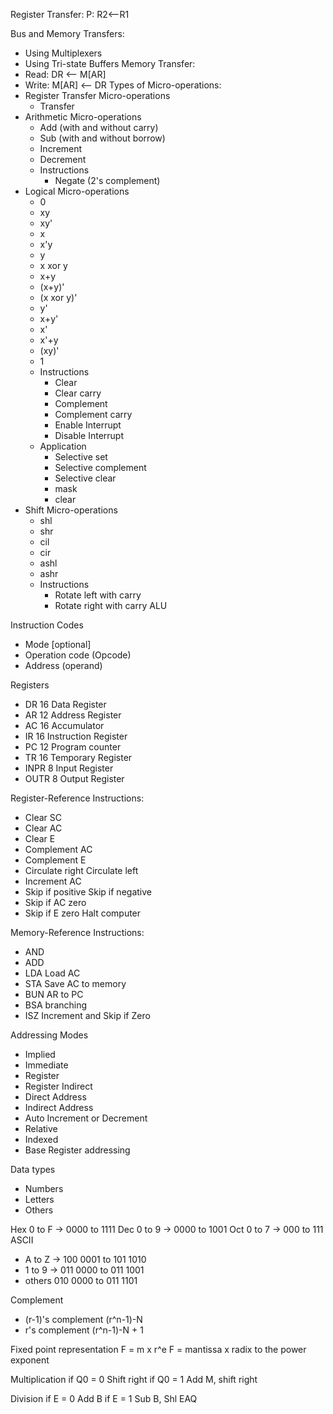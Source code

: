 Register Transfer:
P: R2<--R1

Bus and Memory Transfers:
- Using Multiplexers
- Using Tri-state Buffers
Memory Transfer:
- Read: DR <-- M[AR]
- Write: M[AR] <-- DR
Types of Micro-operations:
- Register Transfer Micro-operations
	- Transfer
- Arithmetic Micro-operations
	- Add (with and without carry)
	- Sub (with and without borrow)
	- Increment
	- Decrement
	- Instructions
		- Negate (2's complement)
- Logical Micro-operations
	- 0
	- xy
	- xy'
	- x
	- x'y
	- y
	- x xor y
	- x+y
	- (x+y)'
	- (x xor y)'
	- y'
	- x+y'
	- x'
	- x'+y
	- (xy)'
	- 1
	- Instructions
		- Clear
		- Clear carry
		- Complement
		- Complement carry
		- Enable Interrupt
		- Disable Interrupt
	- Application
		- Selective set
		- Selective complement
		- Selective clear
		- mask
		- clear
- Shift Micro-operations
	- shl
	- shr
	- cil
	- cir
	- ashl
	- ashr
	- Instructions
		- Rotate left with carry
		- Rotate right with carry
ALU

Instruction Codes
- Mode [optional]
- Operation code (Opcode)
- Address (operand)

Registers
- DR 16 Data Register
- AR 12 Address Register
- AC 16 Accumulator
- IR 16 Instruction Register
- PC 12 Program counter
- TR 16 Temporary Register
- INPR 8 Input Register
- OUTR 8 Output Register

Register-Reference Instructions:
- Clear SC
- Clear AC
- Clear E
- Complement AC
- Complement E
- Circulate right Circulate left
- Increment AC
- Skip if positive Skip if negative
- Skip if AC zero
- Skip if E zero Halt computer

Memory-Reference Instructions:
- AND
- ADD
- LDA Load AC
- STA Save AC to memory
- BUN AR to PC
- BSA branching
- ISZ Increment and Skip if Zero


Addressing Modes
- Implied
- Immediate
- Register
- Register Indirect
- Direct Address
- Indirect Address
- Auto Increment or Decrement
- Relative
- Indexed
- Base Register addressing




Data types
- Numbers
- Letters
- Others

Hex 0 to F -> 0000 to 1111
Dec 0 to 9 -> 0000 to 1001
Oct 0 to 7 -> 000 to 111
ASCII 
- A to Z -> 100 0001 to 101 1010
- 1 to 9 -> 011 0000 to 011 1001
- others 010 0000 to 011 1101

Complement
- (r-1)'s complement (r^n-1)-N
- r's complement  (r^n-1)-N + 1

Fixed point representation
F = m x r^e
F = mantissa x radix to the power exponent

Multiplication
if Q0 = 0 Shift right
if Q0 = 1 Add M, shift right

Division
if E = 0 Add B
if E = 1 Sub B, Shl EAQ